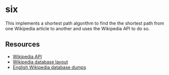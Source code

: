 # six
This implements a shortest path algorithm to find the the shortest path from one Wikipedia article to another and uses the Wikipedia API to do so. 

## Resources

* [Wikipedia API](https://www.mediawiki.org/wiki/API:Main_page)
* [Wikipedia database layout](https://www.mediawiki.org/wiki/Manual:Database_layout)
* [English Wikipedia database dumps](https://dumps.wikimedia.your.org/enwiki)
